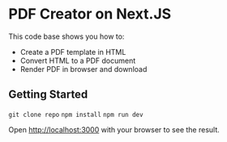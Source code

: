 # PDF Creator on Next.JS 

This code base shows you how to:
- Create a PDF template in HTML <br>
- Convert HTML to a PDF document <br>
- Render PDF in browser and download <br>

## Getting Started

`git clone repo`
`npm install`
`npm run dev` 

Open [http://localhost:3000](http://localhost:3000) with your browser to see the result.
